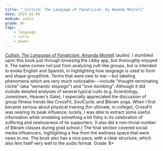```yaml
---
title: "_Cultish: The Language of Fanaticism_ by Amanda Montell"
date: 2025-02-09
medium: audio
grade: B+
tags:
    - language
    - cults
    - power
---
```


[_Cultish: The Language of Fanaticism_, Amanda Montell](https://bookshop.org/a/111171/9780062993151) (audio).  I stumbled upon this book just through browsing the Libby app, but thoroughly enjoyed it.  The name comes not just from analyzing cult-like groups, but is intended to evoke English and Spanish, in highlighting how language is used to form and shape groupthink.  Terms that were new to me---but labeling phenomena which are very much noticeable---include "thought-terminating cliché"  (aka "semantic stopsign") and "love-bombing".  Although it did include detailed analyses of several typical cults (e.g. Scientology, Jonestown, Heaven's Gate), I especially appreciated the discussion of group fitness trends like CrossFit, SoulCycle, and Bikram yoga.  When I first became serious about physical training (for ultimate, in college), CrossFit was nearing its peak influence; luckily, I was able to extract some useful information while smeleling something a bit fishy in its celebration of suffering and zealousness of its supporters. (I also did a non-trivial number of Bikram classes during grad school.)  The final section covered social media influencers, highlighting a few from the wellness space that were news to me. The book also has a nice pace, with a clear structure, which also lent itself very well to the audio format.  Grade: B+
